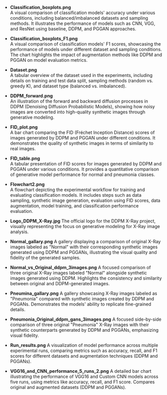 - **Classification_boxplots.png**    
  A visual comparison of classification models' accuracy under various conditions, including balanced/imbalanced datasets and sampling methods. It illustrates the performance of models such as CNN, VGG, and ResNet using baseline, DDPM, and PGGAN approaches.

- **Classification_boxplots_F1.png**   
  A visual comparison of classification models' F1 scores, showcasing the performance of models under different dataset and sampling conditions. The chart highlights the impact of augmentation methods like DDPM and PGGAN on model evaluation metrics.

- **Dataset.png**   
  A tabular overview of the dataset used in the experiments, including details on training and test data split, sampling methods (random vs. greedy K), and dataset type (balanced vs. imbalanced).

- **DDPM_forward.png**   
  An illustration of the forward and backward diffusion processes in DDPM (Denoising Diffusion Probabilistic Models), showing how noisy images are converted into high-quality synthetic images through generative modeling.

- **FID_plot.png**    
  A bar chart comparing the FID (Fréchet Inception Distance) scores of images generated by DDPM and PGGAN under different conditions. It demonstrates the quality of synthetic images in terms of similarity to real images.

- **FID_table.png**   
  A tabular presentation of FID scores for images generated by DDPM and PGGAN under various conditions. It provides a quantitative comparison of generative model performance for normal and pneumonia classes.

- **Flowchart2.png**    
  A flowchart depicting the experimental workflow for training and evaluating classification models. It includes steps such as data sampling, synthetic image generation, evaluation using FID scores, data augmentation, model training, and classification performance evaluation.

- **Logo_DDPM_X-Ray.jpg**
  The official logo for the DDPM X-Ray project, visually representing the focus on generative modeling for X-Ray image analysis.

- **Normal_gallary.png**
  A gallery displaying a comparison of original X-Ray images labeled as "Normal" with their corresponding synthetic images generated using DDPM and PGGANs, illustrating the visual quality and fidelity of the generated samples.

- **Normal_vs_Original_ddpm_3images.png**
  A focused comparison of three original X-Ray images labeled "Normal" alongside synthetic images generated using DDPM. Highlights the consistency and similarity between original and DDPM-generated images.

- **Pneumina_gallary.png**
  A gallery showcasing X-Ray images labeled as "Pneumonia" compared with synthetic images created by DDPM and PGGANs. Demonstrates the models' ability to replicate fine-grained details.

- **Pneumonia_Original_ddpm_gans_3images.png**
  A focused side-by-side comparison of three original "Pneumonia" X-Ray images with their synthetic counterparts generated by DDPM and PGGANs, emphasizing visual fidelity.

- **Run_results.png**
  A visualization of model performance across multiple experimental runs, comparing metrics such as accuracy, recall, and F1 scores for different datasets and augmentation techniques (DDPM and PGGANs).

- **VGG16_and_CNN_performance_5_runs_2.png**
  A detailed bar chart illustrating the performance of VGG16 and Custom CNN models across five runs, using metrics like accuracy, recall, and F1 score. Compares original and augmented datasets (DDPM and PGGANs).


